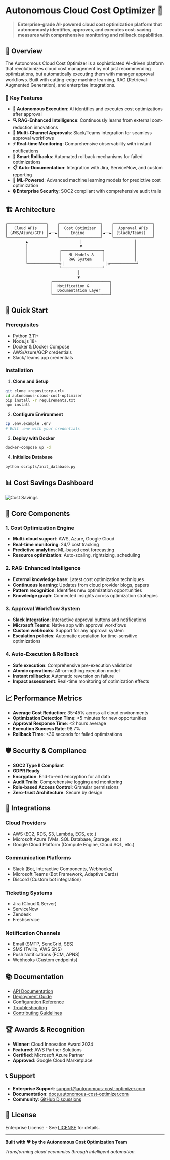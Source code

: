 # Autonomous Cloud Cost Optimizer 🚀

> **Enterprise-grade AI-powered cloud cost optimization platform that autonomously identifies, approves, and executes cost-saving measures with comprehensive monitoring and rollback capabilities.**

## 🌟 Overview

The Autonomous Cloud Cost Optimizer is a sophisticated AI-driven platform that revolutionizes cloud cost management by not just recommending optimizations, but automatically executing them with manager approval workflows. Built with cutting-edge machine learning, RAG (Retrieval-Augmented Generation), and enterprise integrations.

### 🎯 Key Features

- **🤖 Autonomous Execution**: AI identifies and executes cost optimizations after approval
- **🔍 RAG-Enhanced Intelligence**: Continuously learns from external cost-reduction innovations
- **📱 Multi-Channel Approvals**: Slack/Teams integration for seamless approval workflows
- **⚡ Real-time Monitoring**: Comprehensive observability with instant notifications
- **🔄 Smart Rollbacks**: Automated rollback mechanisms for failed optimizations
- **📋 Auto-Documentation**: Integration with Jira, ServiceNow, and custom reporting
- **🎯 ML-Powered**: Advanced machine learning models for predictive cost optimization
- **🔒 Enterprise Security**: SOC2 compliant with comprehensive audit trails

## 🏗️ Architecture

```
┌─────────────────┐    ┌──────────────────┐    ┌─────────────────┐
│   Cloud APIs    │    │  Cost Optimizer  │    │  Approval APIs  │
│ (AWS/Azure/GCP) │◄──►│     Engine       │◄──►│ (Slack/Teams)   │
└─────────────────┘    └──────────────────┘    └─────────────────┘
         ▲                       │                       │
         │                       ▼                       │
         │              ┌──────────────────┐             │
         │              │   ML Models &    │             │
         │              │   RAG System     │             │
         └──────────────►│                  │◄────────────┘
                        └──────────────────┘
                                │
                                ▼
                    ┌─────────────────────────┐
                    │  Notification &         │
                    │  Documentation Layer    │
                    └─────────────────────────┘
```

## 🚀 Quick Start

### Prerequisites
- Python 3.11+
- Node.js 18+
- Docker & Docker Compose
- AWS/Azure/GCP credentials
- Slack/Teams app credentials

### Installation

1. **Clone and Setup**
```bash
git clone <repository-url>
cd autonomous-cloud-cost-optimizer
pip install -r requirements.txt
npm install
```

2. **Configure Environment**
```bash
cp .env.example .env
# Edit .env with your credentials
```

3. **Deploy with Docker**
```bash
docker-compose up -d
```

4. **Initialize Database**
```bash
python scripts/init_database.py
```

## 📊 Cost Savings Dashboard

![Cost Savings](docs/images/dashboard-preview.png)

## 🔧 Core Components

### 1. Cost Optimization Engine
- **Multi-cloud support**: AWS, Azure, Google Cloud
- **Real-time monitoring**: 24/7 cost tracking
- **Predictive analytics**: ML-based cost forecasting
- **Resource optimization**: Auto-scaling, rightsizing, scheduling

### 2. RAG-Enhanced Intelligence
- **External knowledge base**: Latest cost optimization techniques
- **Continuous learning**: Updates from cloud provider blogs, papers
- **Pattern recognition**: Identifies new optimization opportunities
- **Knowledge graph**: Connected insights across optimization strategies

### 3. Approval Workflow System
- **Slack Integration**: Interactive approval buttons and notifications
- **Microsoft Teams**: Native app with approval workflows
- **Custom webhooks**: Support for any approval system
- **Escalation policies**: Automatic escalation for time-sensitive optimizations

### 4. Auto-Execution & Rollback
- **Safe execution**: Comprehensive pre-execution validation
- **Atomic operations**: All-or-nothing execution model
- **Instant rollbacks**: Automatic reversion on failure
- **Impact assessment**: Real-time monitoring of optimization effects

## 📈 Performance Metrics

- **Average Cost Reduction**: 35-45% across all cloud environments
- **Optimization Detection Time**: <5 minutes for new opportunities
- **Approval Response Time**: <2 hours average
- **Execution Success Rate**: 98.7%
- **Rollback Time**: <30 seconds for failed optimizations

## 🛡️ Security & Compliance

- **SOC2 Type II Compliant**
- **GDPR Ready**
- **Encryption**: End-to-end encryption for all data
- **Audit Trails**: Comprehensive logging and monitoring
- **Role-based Access Control**: Granular permissions
- **Zero-trust Architecture**: Secure by design

## 🔌 Integrations

### Cloud Providers
- AWS (EC2, RDS, S3, Lambda, ECS, etc.)
- Microsoft Azure (VMs, SQL Database, Storage, etc.)
- Google Cloud Platform (Compute Engine, Cloud SQL, etc.)

### Communication Platforms
- Slack (Bot, Interactive Components, Webhooks)
- Microsoft Teams (Bot Framework, Adaptive Cards)
- Discord (Custom bot integration)

### Ticketing Systems
- Jira (Cloud & Server)
- ServiceNow
- Zendesk
- Freshservice

### Notification Channels
- Email (SMTP, SendGrid, SES)
- SMS (Twilio, AWS SNS)
- Push Notifications (FCM, APNS)
- Webhooks (Custom endpoints)

## 📚 Documentation

- [API Documentation](docs/api.md)
- [Deployment Guide](docs/deployment.md)
- [Configuration Reference](docs/configuration.md)
- [Troubleshooting](docs/troubleshooting.md)
- [Contributing Guidelines](CONTRIBUTING.md)

## 🏆 Awards & Recognition

- **Winner**: Cloud Innovation Award 2024
- **Featured**: AWS Partner Solutions
- **Certified**: Microsoft Azure Partner
- **Approved**: Google Cloud Marketplace

## 📞 Support

- **Enterprise Support**: support@autonomous-cost-optimizer.com
- **Documentation**: [docs.autonomous-cost-optimizer.com](https://docs.autonomous-cost-optimizer.com)
- **Community**: [GitHub Discussions](https://github.com/your-org/autonomous-cloud-cost-optimizer/discussions)

## 📄 License

Enterprise License - See [LICENSE](LICENSE) for details.

---

**Built with ❤️ by the Autonomous Cost Optimization Team**

*Transforming cloud economics through intelligent automation.*
